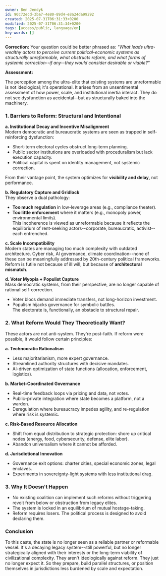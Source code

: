 ```yaml
---
owner: Ben Jendyk
id: 90c72ecd-3ba7-4e80-89d4-e8a24da99292
created: 2025-07-31T06:31:33+0200
modified: 2025-07-31T06:31:34+0200
tags: [access/public, language/en]
key-words: []
---
```


**Correction:** Your question could be better phrased as: _"What leads ultra-wealthy actors to perceive current political-economic systems as structurally unreformable, what obstructs reform, and what forms of systemic correction--if any--they would consider desirable or viable?"_

**Assessment:**

The perception among the ultra-elite that existing systems are unreformable is not ideological; it's operational. It arises from an unsentimental assessment of how power, scale, and institutional inertia interact. They do not see dysfunction as accidental--but as structurally baked into the machinery.

### 1. **Barriers to Reform: Structural and Intentional**

**a. Institutional Decay and Incentive Misalignment**  
Modern democratic and bureaucratic systems are seen as trapped in self-reinforcing dysfunction:

- Short-term electoral cycles obstruct long-term planning.
- Public sector institutions are overloaded with proceduralism but lack execution capacity.
- Political capital is spent on identity management, not systemic correction.

From their vantage point, the system optimizes for **visibility and delay**, not performance.

**b. Regulatory Capture and Gridlock**  
They observe a dual pathology:

- **Too much regulation** in low-leverage areas (e.g., compliance theater).
- **Too little enforcement** where it matters (e.g., monopoly power, environmental limits).  
This incoherence is viewed as unreformable because it reflects the equilibrium of rent-seeking actors--corporate, bureaucratic, activist--each entrenched.

**c. Scale Incompatibility**  
Modern states are managing too much complexity with outdated architecture. Cyber risk, AI governance, climate coordination--none of these can be meaningfully addressed by 20th-century political frameworks. Reform is futile not because of ill will, but because of **architectural mismatch**.

**d. Voter Myopia + Populist Capture**  
Mass democratic systems, from their perspective, are no longer capable of rational self-correction.

- Voter blocs demand immediate transfers, not long-horizon investment.
- Populism hijacks governance for symbolic battles.  
The electorate is, functionally, an obstacle to structural repair.

### 2. **What Reform Would They Theoretically Want?**

These actors are not anti-system. They're post-faith. If reform were possible, it would follow certain principles:

**a. Technocratic Rationalism**

- Less majoritarianism, more expert governance.
- Streamlined authority structures with decisive mandates.
- AI-driven optimization of state functions (allocation, enforcement, logistics).

**b. Market-Coordinated Governance**

- Real-time feedback loops via pricing and data, not votes.
- Public-private integration where state becomes a platform, not a warden.
- Deregulation where bureaucracy impedes agility, and re-regulation where risk is systemic.

**c. Risk-Based Resource Allocation**

- Shift from equal distribution to strategic protection: shore up critical nodes (energy, food, cybersecurity, defense, elite labor).
- Abandon universalism where it cannot be afforded.

**d. Jurisdictional Innovation**

- Governance exit options: charter cities, special economic zones, legal enclaves.
- Experiments in sovereignty-light systems with less institutional drag.

### 3. **Why It Doesn't Happen**

- No existing coalition can implement such reforms without triggering revolt from below or obstruction from legacy elites.
- The system is locked in an equilibrium of mutual hostage-taking.
- Reform requires losers. The political process is designed to avoid declaring them.

### Conclusion

To this caste, the state is no longer seen as a reliable partner or reformable vessel. It's a decaying legacy system--still powerful, but no longer strategically aligned with their interests or the long-term viability of civilizational complexity. They aren't ideologically against reform. They just no longer expect it. So they prepare, build parallel structures, or position themselves in jurisdictions less burdened by scale and expectation.